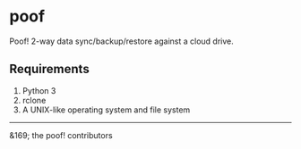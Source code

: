 # poof

Poof!  2-way data sync/backup/restore against a cloud drive.

## Requirements

1. Python 3
1. rclone
1. A UNIX-like operating system and file system


---
&169; the poof! contributors

